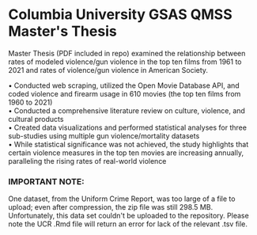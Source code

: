# Columbia University GSAS QMSS Master's Thesis

Master Thesis (PDF included in repo) examined the relationship between rates of modeled violence/gun violence in the top ten films from 1961 to 2021 and rates of violence/gun violence in American Society.

•	Conducted web scraping, utilized the Open Movie Database API, and coded violence and firearm usage in 610 movies (the top ten films from 1960 to 2021)  
•	Conducted a comprehensive literature review on culture, violence, and cultural products  
•	Created data visualizations and performed statistical analyses for three sub-studies using multiple gun violence/mortality datasets  
•	While statistical significance was not achieved, the study highlights that certain violence measures in the top ten movies are increasing annually, paralleling the rising rates of real-world violence  

### IMPORTANT NOTE:   
One dataset, from the Uniform Crime Report, was too large of a file to upload; even after compression, the zip file was still 298.5 MB. Unfortunately, this data set couldn't be uploaded to the repository. Please note the UCR .Rmd file will return an error for lack of the relevant .tsv file.
